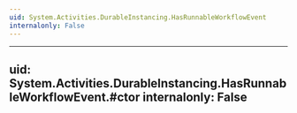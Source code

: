 ```yaml
---
uid: System.Activities.DurableInstancing.HasRunnableWorkflowEvent
internalonly: False
---
```


---
uid: System.Activities.DurableInstancing.HasRunnableWorkflowEvent.#ctor
internalonly: False
---
